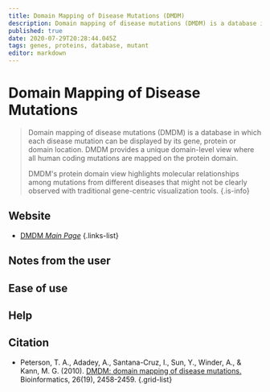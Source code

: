 ```yaml
---
title: Domain Mapping of Disease Mutations (DMDM)
description: Domain mapping of disease mutations (DMDM) is a database in which each disease mutation can be displayed by its gene, protein or domain location.
published: true
date: 2020-07-29T20:28:44.045Z
tags: genes, proteins, database, mutant
editor: markdown
---
```


# Domain Mapping of Disease Mutations

> Domain mapping of disease mutations (DMDM) is a database in which each disease mutation can be displayed by its gene, protein or domain location. DMDM provides a unique domain-level view where all human coding mutations are mapped on the protein domain.
>
> DMDM's protein domain view highlights molecular relationships among mutations from different diseases that might not be clearly observed with traditional gene-centric visualization tools.
{.is-info}

 

## Website 

- [DMDM *Main Page*](http://bioinf.umbc.edu/dmdm/)
 {.links-list}


## Notes from the user
 

 
## Ease of use


## Help



## Citation 

- Peterson, T. A., Adadey, A., Santana-Cruz, I., Sun, Y., Winder, A., & Kann, M. G. (2010). [DMDM: domain mapping of disease mutations.](https://academic.oup.com/bioinformatics/article/26/19/2458/229387) Bioinformatics, 26(19), 2458-2459.
{.grid-list}